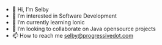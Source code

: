 - 👋 Hi, I’m Selby
- 👀 I’m interested in Software Development
- 🌱 I’m currently learning Ionic
- 💞️ I’m looking to collaborate on Java opensource projects
- 📫 How to reach me selby@progressivedot.com

<!---
intumba/intumba is a ✨ special ✨ repository because its `README.md` (this file) appears on your GitHub profile.
You can click the Preview link to take a look at your changes.
--->
